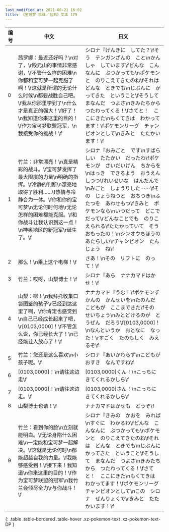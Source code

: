 ```yaml
---
last_modified_at: 2021-08-21 16:02
title: 《宝可梦 珍珠／钻石》文本 179
---
```

| 编号 | 中文 | 日文 |
| ---- | ---- | ---- |
| 0 | 茜罗娜：最近还好吗？\n对了，\r殿元山的事情非常感谢，\f不管什么样的困难\n你都和宝可梦一起克服了啊！\f这就是所谓的无论什么时候\n都要战胜自己吧。\f我从你那里学到了\n什么才是真正的强大！\f好了！\n我知道你来这里的目的！\f作为宝可梦联盟冠军，\n我接受你的挑战！\f | シロナ『げんきに　してた？\fそう　テンガンざんの　こと\nかんしゃ　しています\fどんな　こんなんに　ぶつかっても\nポケモンと　のりこえてきたのね\fそれは　どんな　ときでも\nじぶんに　かってきた　ということ\fそうして　まなんだ　つよさ\nきみたちから　つたわってくる！\fさてと！　ここにきた\nもくてきは　わかってます！\fポケモンリーグ　チャンピオンとして\nきみと　たたかいます！\f |
| 1 | 竹兰：非常漂亮！\n真是精彩的战斗。\f宝可梦发挥了最大限度的力量\n明确的指挥。\f冷静的判断\n漂亮地取得了胜利……\f热情与冷静合为一体。\f你和你的宝可梦\n无论何时何地\r无论怎样的困难都能克服。\f和你战斗让我认识到这一点！\n神奥地区的新冠军\r诞生了。\f | シロナ『おみごと　です\nすばらしい　たたかい　だったわ\fポケモンが　さいだいげん　ちからを\nはっき　できるよう　おうえんしつつ\fれいせいな　はんだんで\nみごと　しょうりした⋯⋯\fその　じょうねつと　おちつき\nふたつを　あわせもつ\fきみと　ポケモンなら\nいつだって　どこでだって\rどんなことでも　のりこえられる\fたたかっていて　そう　おもったの！\nシンオウちほうの　あたらしい\rチャンピオン　たんじょう　ね\f |
| 2 | 那么！\n乘上这个电梯！\f | さあ！\nその　リフトに　のって！\f |
| 3 | 竹兰：哎呀，山梨博士！\f | シロナ『あら　ナナカマドはかせ！\f |
| 4 | 山梨：嗯！\n我拜托收集口袋图鉴的孩子\r已经到达这里了啊，\f你肯定也感觉到\n自己已经成长起来了吧，\r[0103,0000]！\f不管怎么说，你已经长大了！\n已经能让人放心了！\f | ナナカマド『うむ！\fポケモンずかんの　かんせいを\nたのんだ　こどもが　ここまできた\fその　せいちょう\nみとどけるのが　とうぜん　だろう\f[0103,0000]！\nなんというか　おとなに　なった！\rすごく　たのもしく　みえるぞ\f |
| 5 | 竹兰：您还是这么喜欢\n小孩子呢。\f | シロナ『あいかわらず\nこどもが　おすき　なんですね\f |
| 6 | [0103,0000]！\n请往这边走\f | [0103,0000]くん！\nこっちに　きてくれるかしら\f |
| 7 | [0103,0000]！\n请往这边走。\f | [0103,0000]さん！\nこっちに　きてくれるかしら\f |
| 8 | 山梨博士也请！\f | ナナカマドはかせも　どうぞ\f |
| 9 | 竹兰：看到你的脸\n立刻就能明白。\f无论身陷什么困难\n一定能和宝可梦一起解决。\f这就是无论何时\n都能超越自我的力量。\f我能够感受到！\f接下来！我知道\n你来这里的目的！\f作为宝可梦联盟的冠军\n我竹兰会倾尽全力\r与你战斗！\f | シロナ『きみの　かおを　みれば\nすぐに　わかるわ\fどんな　こんなんに　ぶつかっても\nポケモンと　のりこえてきたのね\fそれは　どんな　ときでも\nじぶんに　かってきた　ということ\fそうして　まなんだ　つよさ\nきみたちから　つたわってくる！\fさてと！　ここにきた\nもくてきは　わかってます！\fポケモンリーグ　チャンピオンとして\nこの　シロナ　ぜんりょくで\rきみと　たたかいます！\f |
{: .table .table-bordered .table-hover .xz-pokemon-text .xz-pokemon-text-DP }